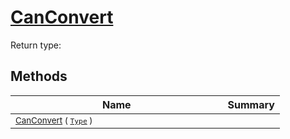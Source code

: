 # [CanConvert](./NetCoreFeatureDescriptorTConverter-100664076.md)


Return type:
## Methods

| Name | Summary | 
| --- | --- | 
| <sub>[CanConvert](./NetCoreFeatureDescriptorTConverter-100664076.md) ( [`Type`](https://docs.microsoft.com/en-us/dotnet/api/System.Type) )</sub><img width=200/>| <sub></sub>| <br>


